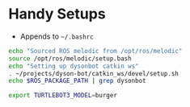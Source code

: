 # Handy Setups

- Appends to `~/.bashrc`

```bash
echo "Sourced ROS melodic from /opt/ros/melodic"
source /opt/ros/melodic/setup.bash
echo "Setting up dysonbot catkin ws"
. ~/projects/dyson-bot/catkin_ws/devel/setup.sh
echo $ROS_PACKAGE_PATH | grep dysonbot

export TURTLEBOT3_MODEL=burger
```
